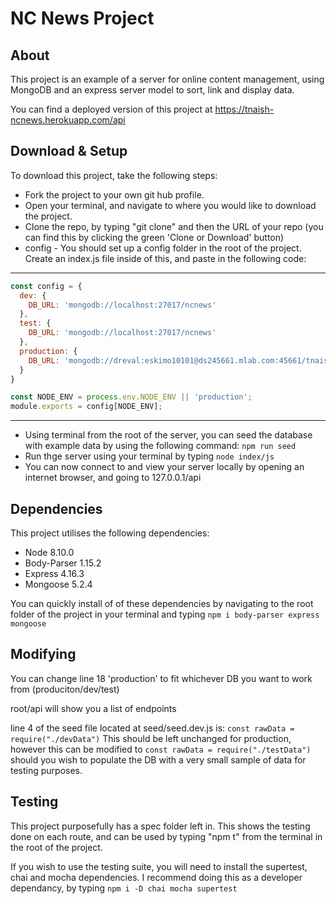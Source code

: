 # NC News Project

## About

This project is an example of a server for online content management, using MongoDB and an express server model to sort, link and display data.

You can find a deployed version of this project at https://tnaish-ncnews.herokuapp.com/api

## Download & Setup

To download this project, take the following steps:

- Fork the project to your own git hub profile.
- Open your terminal, and navigate to where you would like to download the project.
- Clone the repo, by typing "git clone" and then the URL of your repo (you can find this by clicking the green 'Clone or Download' button)
- config - You should set up a config folder in the root of the project. Create an index.js file inside of this, and paste in the following code:

----------------------------------------------------------------------------------
```javascript
const config = {
  dev: {
    DB_URL: 'mongodb://localhost:27017/ncnews'
  },
  test: {
    DB_URL: 'mongodb://localhost:27017/ncnews'
  },
  production: {
    DB_URL: 'mongodb://dreval:eskimo10101@ds245661.mlab.com:45661/tnaish_ncnews'  
  }
}

const NODE_ENV = process.env.NODE_ENV || 'production';
module.exports = config[NODE_ENV];
```
----------------------------------------------------------------------------------

- Using terminal from the root of the server, you can seed the database with example data by using the following command:
`npm run seed`
- Run thge server using your terminal by typing `node index/js`
- You can now connect to and view your server locally by opening an internet browser, and going to 127.0.0.1/api

## Dependencies

This project utilises the following dependencies:
- Node 8.10.0
- Body-Parser 1.15.2
- Express 4.16.3
- Mongoose 5.2.4

You can quickly install of of these dependencies by navigating to the root folder of the project in your terminal and typing `npm i body-parser express mongoose`

## Modifying

You can change line 18 'production' to fit whichever DB you want to work from (produciton/dev/test)

root/api will show you a list of endpoints

line 4 of the seed file located at seed/seed.dev.js is:
`const rawData = require("./devData")` 
This should be left unchanged for production, however this can be modified to 
`const rawData = require("./testData")`
should you wish to populate the DB with a very small sample of data for testing purposes.

## Testing

This project purposefully has a spec folder left in. This shows the testing done on each route, and can be used by typing "npm t" from the terminal in the root of the project.

If you wish to use the testing suite, you will need to install the supertest, chai and mocha dependencies. I recommend doing this as a developer dependancy, by typing `npm i -D chai mocha supertest`
